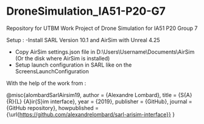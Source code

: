 # DroneSimulation_IA51-P20-G7
Repository for UTBM Work Project of Drone Simulation for IA51 P20 Group 7

Setup : -Install SARL Version 10.1 and AirSim with Unreal 4.25
- Copy AirSim settings.json file in D:\Users\Username\Documents\AirSim (Or the disk where AirSim is installed)
- Setup launch configuration in SARL like on the ScreensLaunchConfiguration

With the help of the work from :

@misc{alombardSarlAirsim19,
    author = {Alexandre Lombard},
    title = {S{A}{R}{L} {A}ir{S}im interface},
    year = {2019},
    publisher = {GitHub},
    journal = {GitHub repository},
    howpublished = {\url{https://github.com/alexandrelombard/sarl-arisim-interface}}
}
